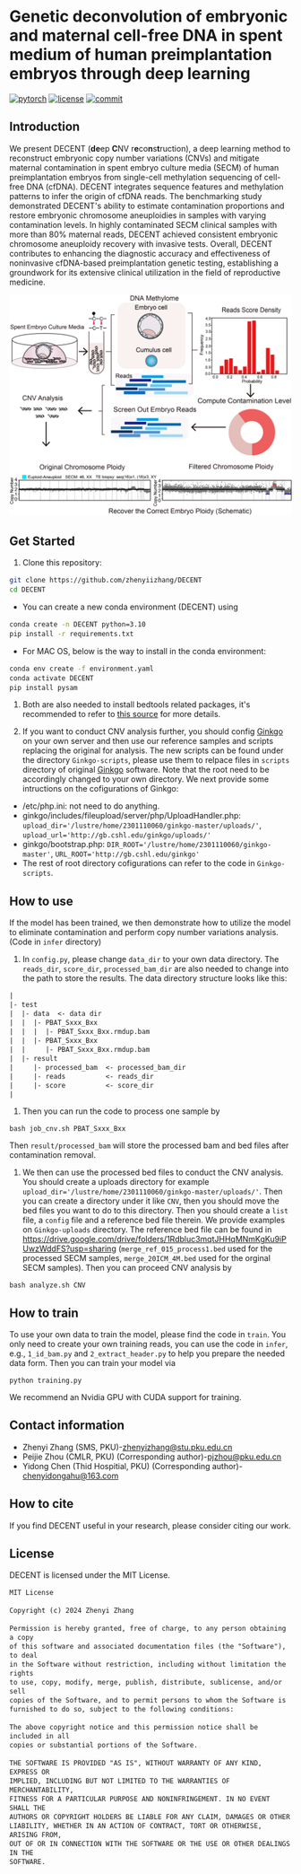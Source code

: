 # Genetic deconvolution of embryonic and maternal cell-free DNA in spent medium of human preimplantation embryos through deep learning


[![pytorch](https://img.shields.io/badge/PyTorch_2.0+-ee4c2c?logo=pytorch&logoColor=white)](https://pytorch.org/get-started/locally/)
[![license](https://img.shields.io/badge/License-MIT-green.svg?labelColor=gray)](https://github.com/zhenyiizhang/DECENT/blob/main/LICENSE)
[![commit](https://img.shields.io/github/last-commit/zhenyiizhang/DECENT?color=blue)](https://github.com/zhenyiizhang/DECENT/)


## Introduction

We present DECENT (**de**ep **C**NV r**e**co**n**s**t**ruction), a deep learning method to reconstruct embryonic copy number variations (CNVs) and mitigate maternal contamination in spent embryo culture media (SECM) of human preimplantation embryos from single-cell methylation sequencing of cell-free DNA (cfDNA). DECENT integrates sequence features and methylation patterns to infer the origin of cfDNA reads. The benchmarking study demonstrated DECENT's ability to estimate contamination proportions and restore embryonic chromosome aneuploidies in samples with varying contamination levels. In highly contaminated SECM clinical samples with more than 80% maternal reads, DECENT achieved consistent embryonic chromosome aneuploidy recovery with invasive tests. Overall, DECENT contributes to enhancing the diagnostic accuracy and effectiveness of noninvasive cfDNA-based preimplantation genetic testing, establishing a groundwork for its extensive clinical utilization in the field of reproductive medicine.

<p align="center">
  <img src=https://github.com/zhenyiizhang/DECENT/blob/main/figures/overview.png alt="[main]">
</p>

## Get Started

1. Clone this repository:
```bash
git clone https://github.com/zhenyiizhang/DECENT
cd DECENT
```

- You can create a new conda  environment (DECENT) using 
```bash
conda create -n DECENT python=3.10
pip install -r requirements.txt
```
- For MAC OS, below is the way to install in the conda environment:
```bash
conda env create -f environment.yaml
conda activate DECENT
pip install pysam
```

1. Both are also needed to install bedtools related packages, it's recommended to refer to [this source](https://bedtools.readthedocs.io/en/latest/content/installation.html) for more details.

2. If you want to conduct CNV analysis further, you should config [Ginkgo](https://github.com/robertaboukhalil/ginkgo) on your own server and then use our reference samples and scripts replacing the original for analysis. The new scripts can be found under the directory ```Ginkgo-scripts```, please use them to relpace files in ```scripts``` directory of original [Ginkgo](https://github.com/robertaboukhalil/ginkgo) software. Note that the root need to be accordingly changed to your own directory. We next provide some intructions on the cofigurations of Ginkgo:
- /etc/php.ini: not need to do anything.
- ginkgo/includes/fileupload/server/php/UploadHandler.php:  ```upload_dir='/lustre/home/2301110060/ginkgo-master/uploads/'```, ```upload_url='http://gb.cshl.edu/ginkgo/uploads/'```
- ginkgo/bootstrap.php: ```DIR_ROOT='/lustre/home/2301110060/ginkgo-master'```, ```URL_ROOT='http://gb.cshl.edu/ginkgo'```
- The rest of root directory cofigurations can refer to the code in ```Ginkgo-scripts```.

## How to use

If the model has been trained, we then demonstrate how to utilize the model to eliminate contamination and perform copy number variations analysis. (Code in ```infer``` directory)

1. In ```config.py```, please change ```data_dir``` to your own data directory. The ```reads_dir```, ```score_dir```, ```processed_bam_dir``` are also needed to change into the path to store the results. The data directory structure looks like this:
```
|
|- test
|  |- data  <- data dir
|  |  |- PBAT_Sxxx_Bxx 
|  |  |  |- PBAT_Sxxx_Bxx.rmdup.bam
|  |  |- PBAT_Sxxx_Bxx 
|  |     |- PBAT_Sxxx_Bxx.rmdup.bam
|  |- result
|     |- processed_bam  <- processed_bam_dir
|     |- reads          <- reads_dir
|     |- score          <- score_dir
|  
```

1. Then you can run the code to process one sample by 
```
bash job_cnv.sh PBAT_Sxxx_Bxx
```
Then ```result/processed_bam``` will store the processed bam and bed files after contamination removal.

1. We then can use the processed bed files to conduct the CNV analysis. You should create a uploads directory for example ```upload_dir='/lustre/home/2301110060/ginkgo-master/uploads/'```. Then you can create a directory under it like ```CNV```, then you should move the bed files you want to do to this directory. Then you should create a ```list``` file, a ```config``` file and a reference bed file therein. We provide  examples on ```Ginkgo-uploads``` directory. The reference bed file can be found in https://drive.google.com/drive/folders/1Rdbluc3mqtJHHqMNmKgKu9iPUwzWddFS?usp=sharing (```merge_ref_015_process1.bed``` used for the processed SECM samples, ```merge_20ICM_4M.bed``` used for the orginal SECM samples). Then you can proceed CNV analysis by
```
bash analyze.sh CNV
```
## How to train
To use your own data to train the model, please find the code in ```train```. You only need to create your own training reads, you can use the code in ```infer```, e.g., ```1_id_bam.py``` and ```2_extract_header.py``` to help you prepare the needed data form. Then you can train your model via
```
python training.py
```
We recommend an Nvidia GPU with CUDA support for training.
## Contact information

- Zhenyi Zhang (SMS, PKU)-[zhenyizhang@stu.pku.edu.cn](mailto:zhenyizhang@stu.pku.edu.cn)
- Peijie Zhou (CMLR, PKU) (Corresponding author)-[pjzhou@pku.edu.cn](mailto:pjzhou@pku.edu.cn)
- Yidong Chen (Thid Hospitial, PKU) (Corresponding author)-[chenyidongahu@163.com](mailto:chenyidongahu@163.com)

## How to cite

If you find DECENT useful in your research, please consider citing our work.

## License
DECENT is licensed under the MIT License. 

```
MIT License

Copyright (c) 2024 Zhenyi Zhang

Permission is hereby granted, free of charge, to any person obtaining a copy
of this software and associated documentation files (the "Software"), to deal
in the Software without restriction, including without limitation the rights
to use, copy, modify, merge, publish, distribute, sublicense, and/or sell
copies of the Software, and to permit persons to whom the Software is
furnished to do so, subject to the following conditions:

The above copyright notice and this permission notice shall be included in all
copies or substantial portions of the Software.

THE SOFTWARE IS PROVIDED "AS IS", WITHOUT WARRANTY OF ANY KIND, EXPRESS OR
IMPLIED, INCLUDING BUT NOT LIMITED TO THE WARRANTIES OF MERCHANTABILITY,
FITNESS FOR A PARTICULAR PURPOSE AND NONINFRINGEMENT. IN NO EVENT SHALL THE
AUTHORS OR COPYRIGHT HOLDERS BE LIABLE FOR ANY CLAIM, DAMAGES OR OTHER
LIABILITY, WHETHER IN AN ACTION OF CONTRACT, TORT OR OTHERWISE, ARISING FROM,
OUT OF OR IN CONNECTION WITH THE SOFTWARE OR THE USE OR OTHER DEALINGS IN THE
SOFTWARE.
```


